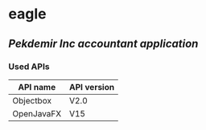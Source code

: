 # **eagle**
## _Pekdemir Inc accountant application_
### Used APIs
|API name|API version|
|--------|-----------|
|Objectbox|V2.0|
|OpenJavaFX|V15|


